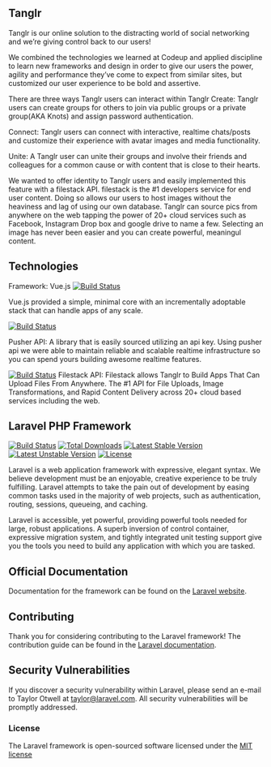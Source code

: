 ## Tanglr

Tanglr is our online solution to the distracting world of social networking and we’re giving control back to our users!  

We combined the technologies we learned at Codeup  and applied discipline to learn new frameworks and design in order to give our users the power,  agility and performance they’ve come to expect from similar sites, but customized our user experience to be bold and assertive. 

There are three ways Tanglr users can interact within Tanglr
Create: 
	Tanglr users can create groups for others to join via public groups or a private group(AKA Knots) and assign password authentication.

Connect:
	Tanglr users can connect with interactive, realtime chats/posts and customize their experience with avatar images and media functionality. 


Unite: 
	A Tanglr user can unite their groups and involve their friends and colleagues for a common cause or with content that is close to their hearts. 

We wanted to offer identity to Tanglr users and easily implemented this feature with a filestack API.  filestack is the #1 developers service for end user content. Doing so allows our users to host images without the heaviness and lag of using our own database. Tanglr can source pics from anywhere on the web tapping the power of 20+  cloud services such as Facebook, Instagram Drop box and google drive to name a few.  Selecting an image has never been easier and you can create powerful, meaningul content.

## Technologies
Framework: Vue.js
[![Build Status](https://vuejs.org/images/logo.png)](https://vuejs.org)
	
Vue.js provided a simple, minimal core with an incrementally adoptable stack that can handle apps of any scale.  

[![Build Status](https://pusher.com/assets/pages/press/logo_ref_2016-be36b518ecf1fa1520dfd987f396642e9dbace83a54f4ef5d04b431a4bb382fd.jpg)](https://pusher.com)

Pusher API:
A library that is easily sourced utilizing an api key. Using pusher api we were able to maintain reliable and scalable realtime infrastructure so you can spend yours building awesome realtime features.


[![Build Status](https://snipcartweb-10f3.kxcdn.com/media/9777/snipcart-filestack-ecommerce-site-faster-less-code.png)](https://filestack.com)
Filestack API: 
Filestack allows Tanglr to Build Apps That Can Upload Files From Anywhere.  The #1 API for File Uploads, Image Transformations, and Rapid Content Delivery across 20+ cloud based services including the web. 






## Laravel PHP Framework

[![Build Status](https://travis-ci.org/laravel/framework.svg)](https://travis-ci.org/laravel/framework)
[![Total Downloads](https://poser.pugx.org/laravel/framework/d/total.svg)](https://packagist.org/packages/laravel/framework)
[![Latest Stable Version](https://poser.pugx.org/laravel/framework/v/stable.svg)](https://packagist.org/packages/laravel/framework)
[![Latest Unstable Version](https://poser.pugx.org/laravel/framework/v/unstable.svg)](https://packagist.org/packages/laravel/framework)
[![License](https://poser.pugx.org/laravel/framework/license.svg)](https://packagist.org/packages/laravel/framework)

Laravel is a web application framework with expressive, elegant syntax. We believe development must be an enjoyable, creative experience to be truly fulfilling. Laravel attempts to take the pain out of development by easing common tasks used in the majority of web projects, such as authentication, routing, sessions, queueing, and caching.

Laravel is accessible, yet powerful, providing powerful tools needed for large, robust applications. A superb inversion of control container, expressive migration system, and tightly integrated unit testing support give you the tools you need to build any application with which you are tasked.

## Official Documentation

Documentation for the framework can be found on the [Laravel website](http://laravel.com/docs).

## Contributing

Thank you for considering contributing to the Laravel framework! The contribution guide can be found in the [Laravel documentation](http://laravel.com/docs/contributions).

## Security Vulnerabilities

If you discover a security vulnerability within Laravel, please send an e-mail to Taylor Otwell at taylor@laravel.com. All security vulnerabilities will be promptly addressed.

### License

The Laravel framework is open-sourced software licensed under the [MIT license](http://opensource.org/licenses/MIT)
